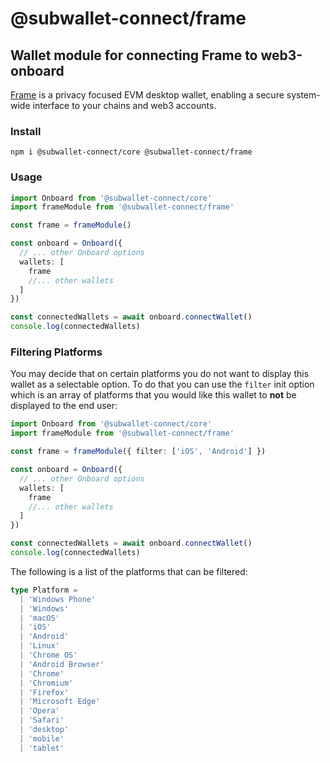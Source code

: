 # @subwallet-connect/frame

## Wallet module for connecting Frame to web3-onboard

[Frame](https://frame.sh/) is a privacy focused EVM desktop wallet, enabling a secure system-wide interface to your chains and web3 accounts.

### Install

`npm i @subwallet-connect/core @subwallet-connect/frame`

### Usage

```typescript
import Onboard from '@subwallet-connect/core'
import frameModule from '@subwallet-connect/frame'

const frame = frameModule()

const onboard = Onboard({
  // ... other Onboard options
  wallets: [
    frame
    //... other wallets
  ]
})

const connectedWallets = await onboard.connectWallet()
console.log(connectedWallets)
```

### Filtering Platforms

You may decide that on certain platforms you do not want to display this wallet as a selectable option. To do that you can use the `filter` init option which is an array of platforms that you would like this wallet to **not** be displayed to the end user:

```typescript
import Onboard from '@subwallet-connect/core'
import frameModule from '@subwallet-connect/frame'

const frame = frameModule({ filter: ['iOS', 'Android'] })

const onboard = Onboard({
  // ... other Onboard options
  wallets: [
    frame
    //... other wallets
  ]
})

const connectedWallets = await onboard.connectWallet()
console.log(connectedWallets)
```

The following is a list of the platforms that can be filtered:

```typescript
type Platform =
  | 'Windows Phone'
  | 'Windows'
  | 'macOS'
  | 'iOS'
  | 'Android'
  | 'Linux'
  | 'Chrome OS'
  | 'Android Browser'
  | 'Chrome'
  | 'Chromium'
  | 'Firefox'
  | 'Microsoft Edge'
  | 'Opera'
  | 'Safari'
  | 'desktop'
  | 'mobile'
  | 'tablet'
```
